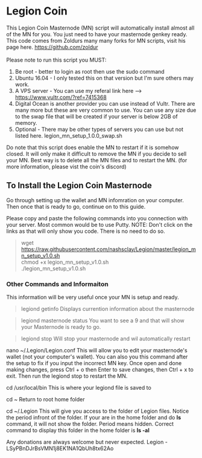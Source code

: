 # Legion Coin
This Legion Coin Masternode (MN) script will automatically install almost all of the MN for you. You just need to have your masternode genkey ready. This code comes from Zoldurs many many forks for MN scripts, visit his page here. https://github.com/zoldur<br /><br />
Please note to run this script you MUST:
1) Be root - better to login as root then use the sudo command
2) Ubuntu 16.04 - I only tested this on that version but I'm sure others may work.
3) A VPS server - You can use my referal link here --> https://www.vultr.com/?ref=7415368
4) Digital Ocean is another provider you can use instead of Vultr. There are many more but these are very common to use. You can use any size due to the swap file that will be created if your server is below 2GB of memory.
5) Optional - There may be other types of servers you can use but not listed here.
legion_mn_setup_1.0.0_swap.sh<br />

Do note that this script does enable the MN to restart if it is somehow closed. It will only make it difficult to remove the MN if you decide to sell your MN. Best way is to delete all the MN files and to restart the MN. (for more information, please vist the coin's discord)

## To Install the Legion Coin Masternode

Go through setting up the wallet and MN infomration on your computer. Then once that is ready to go, continue on to this guide. 

Please copy and paste the following commands into you connection with your server. Most common would be to use Putty.
NOTE: Don't click on the links as that will only show you code. There is no need to do so.

> wget https://raw.githubusercontent.com/nashsclay/Legion/master/legion_mn_setup_v1.0.sh<br />
> chmod +x legion_mn_setup_v1.0.sh<br />
> ./legion_mn_setup_v1.0.sh<br />


### Other Commands and Informaiton
This information will be very useful once your MN is setup and ready.
> legiond getinfo
Displays currention information about the masternode

> legiond masternode status
You want to see a 9 and that will show your Masternode is ready to go.

> legiond stop
Will stop your masternode and wil automatically restart

nano ~/.Legion/Legion.conf
This will allow you to edit your masternode's wallet (not your computer's wallet). You can also you this command after the setup to fix if you input the incorrect MN key. Once open and done making changes, press Ctrl + o then Enter to save changes, then Ctrl + x to exit. Then run the legiond stop to restart the MN.

cd /usr/local/bin
This is where your legiond file is saved to

cd ~
Return to root home folder

cd ~/.Legion
This will give you access to the folder of Legion files. Notice the period infront of the folder. If your are in the home folder and do **ls** command, it will not show the folder. Period means hidden. Correct command to display this folder in the home folder is **ls -al**

Any donations are always welcome but never expected.
Legion - LSyPBnDJrBsVMN1j8EK1NA1QbUh8tx62Ao


